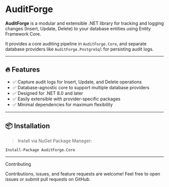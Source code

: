 # AuditForge

**AuditForge** is a modular and extensible .NET library for tracking and logging changes (Insert, Update, Delete) to your database entities using Entity Framework Core.

It provides a core auditing pipeline in `AuditForge.Core`, and separate database providers like `AuditForge.PostgreSql` for persisting audit logs.

---

## 🔥 Features

- ✅ Capture audit logs for Insert, Update, and Delete operations 
- ✅ Database-agnostic core to support multiple database providers
- ✅ Designed for .NET 8.0 and later
- ✅ Easily extensible with provider-specific packages 
- ✅ Minimal dependencies for maximum flexibility

---

## 📦 Installation

> Install via NuGet Package Manager:

```bash
Install-Package AuditForge.Core
```

---

Contributing

Contributions, issues, and feature requests are welcome!
Feel free to open issues or submit pull requests on GitHub.
